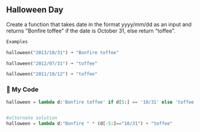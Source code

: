 ## Halloween Day

Create a function that takes date in the format yyyy/mm/dd as an input and returns "Bonfire toffee" if the date is October 31, else return "toffee".
```python
Examples

halloween("2013/10/31") ➞ "Bonfire toffee"

halloween("2012/07/31") ➞ "toffee"

halloween("2011/10/12") ➞ "toffee"
```
### :jack_o_lantern: My Code
```python
halloween = lambda d:'Bonfire toffee' if d[5:] == '10/31' else 'toffee'


#alternate solution
halloween = lambda d:"Bonfire " * (d[-5:]=="10/31") + "toffee"
```
